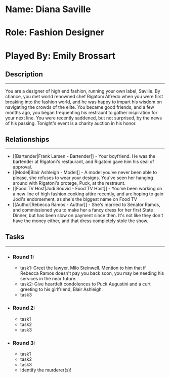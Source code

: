 # Name: Diana Saville
# Role: Fashion Designer
# Played By: Emily Brossart

## Description
---
You are a designer of high end fashion, running your own label, Saville. By chance, you met world renowned chef Rigatoni Alfredo when you were first breaking into the fashion world, and he was happy to impart his wisdom on navigating the crowds of the elite. You became good friends, and a few months ago, you began frequenting his restraunt to gather inspiration for your next line. You were recently saddened, but not surprised, by the news of his passing. Tonight's event is a charity auction in his honor.

## Relationships
---
- [[Bartender|Frank Larsen - Bartender]]  - Your boyfriend. He was the bartender at Rigatoni's restaurant, and Rigatoni gave him his seal of approval.
- [[Model|Blair Ashleigh - Model]]  - A model you've never been able to please, she refuses to wear your designs. You've seen her hanging around with Rigatoni's protege, Puck, at the restraunt.
- [[Food TV Host|Jodi Souvid - Food TV Host]]  - You've been working on a new line of high fashion cooking attire recently, and are hoping to gain Jodi's endorsement, as she's the biggest name on Food TV
- [[Author|Rebecca Ramos - Author]] - She's married to Senator Ramos, and commissioned you to make her a fancy dress for her first State Dinner, but has been slow on payment since then. It's not like they don't have the money either, and that dress completely stole the show.

## Tasks
___
- ### Round 1:
	- task1: Greet the lawyer, Milo Steinwell. Mention to him that if Rebecca Ramos doesn't pay you back soon, you may be needing his services in the near future.
	- task2: Give heartfelt condolences to Puck Augustini and a curt greeting to his girlfriend, Blair Ashleigh.
	- task3
- ### Round 2:
	- task1
	- task2
	- task3
- ### Round 3:
	- task1
	- task2
	- task3
	- Identify the murderer(s)!
